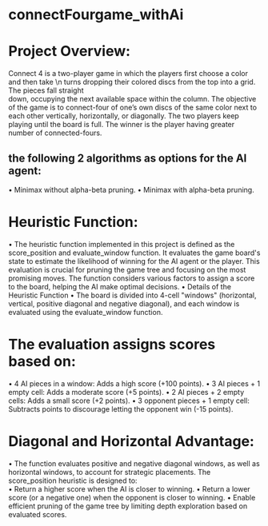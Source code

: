 # connectFourgame_withAi
# Project Overview:  
Connect 4 is a two-player game in which the players first choose a color and then take \n
turns dropping their colored discs from the top into a grid. The pieces fall straight  
down, occupying the next available space within the column. The objective of the 
game is to connect-four of one’s own discs of the same color next to each other 
vertically, horizontally, or diagonally. The two players keep playing until the board is 
full. The winner is the player having greater number of connected-fours. 

## the following 2 algorithms as options for the AI agent: 
• Minimax without alpha-beta pruning.
• Minimax with alpha-beta pruning.

# Heuristic Function: 
• The heuristic function implemented in this project is defined as the 
score_position and evaluate_window function. It evaluates the game board's 
state to estimate the likelihood of winning for the AI agent or the player. This 
evaluation is crucial for pruning the game tree and focusing on the most 
promising moves. The function considers various factors to assign a score to the 
board, helping the AI make optimal decisions. 
• Details of the Heuristic Function 
• The board is divided into 4-cell "windows" (horizontal, vertical, positive diagonal 
and negative diagonal), and each window is evaluated using the 
evaluate_window function. 
# The evaluation assigns scores based on: 
• 4 AI pieces in a window: Adds a high score (+100 points). 
• 3 AI pieces + 1 empty cell: Adds a moderate score (+5 points). 
• 2 AI pieces + 2 empty cells: Adds a small score (+2 points). 
• 3 opponent pieces + 1 empty cell: Subtracts points to discourage letting the 
opponent win (-15 points). 
# Diagonal and Horizontal Advantage: 
• The function evaluates positive and negative diagonal windows, as well as 
horizontal windows, to account for strategic placements. 
The score_position heuristic is designed to:  
• Return a higher score when the AI is closer to winning. 
• Return a lower score (or a negative one) when the opponent is closer to 
winning. 
• Enable efficient pruning of the game tree by limiting depth exploration based on 
evaluated scores.
